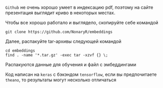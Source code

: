 `Github` не очень хорошо умеет в индексацию pdf, поэтому на сайте презентация выглядит криво в некоторых местах.

Чтобы все хорошо работало и выглядело, скопируйте себе командой 
```
git clone https://github.com/NonaryR/embeddings
```
Далее, распакуйте tar-архивы следующей командой
```
cd embeddings
find . -name '*.tar.gz' -exec tar -xzvf {} \;
```
Распакуются данные для обучения и файл с эмбеддингами

Код написан на `keras` с бэкэндом `tensorflow`, если вы предпочитаете `theano`, то результаты могут несколько отличаться
